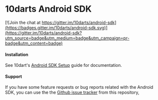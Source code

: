 # 10darts Android SDK

[![Join the chat at https://gitter.im/10darts/android-sdk](https://badges.gitter.im/10darts/android-sdk.svg)](https://gitter.im/10darts/android-sdk?utm_source=badge&utm_medium=badge&utm_campaign=pr-badge&utm_content=badge)

#### Installation

See 10dart's [Android SDK Setup](http://docs.10darts.com/tutorials/android/setup.html) guide for documentation.

#### Support

If you have some feature requests or bug reports related with the Android SDK, you can use the
the [Github issue tracker](https://github.com/10darts/android-sdk/issues) from this repository,
